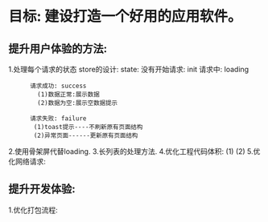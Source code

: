 # 目标: 建设打造一个好用的应用软件。

## 提升用户体验的方法:
1.处理每个请求的状态
    store的设计: 
        state:
          没有开始请求: init
          请求中: loading
          
          请求成功: success
            (1)数据正常:展示数据
            (2)数据为空:展示空数据提示
            
          请求失败: failure
           (1)toast提示----不刷新原有页面结构
           (2)异常页面------更新原有页面结构
           
2.使用骨架屏代替loading.
3.长列表的处理方法.
4.优化工程代码体积:
  (1)
  (2)
5.优化网络请求:
  
## 提升开发体验:
1.优化打包流程:
 
